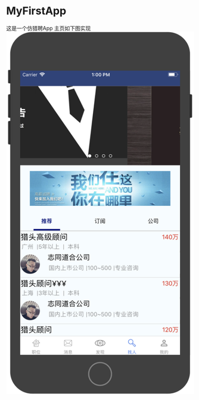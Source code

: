 # MyFirstApp
这是一个仿猎聘App
主页如下图实现
 ![简单计算器](https://github.com/luozhiqiang95/MyFirstApp/raw/master/screenshots/1.png)

